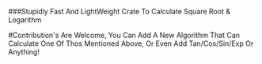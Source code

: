 ###Stupidly Fast And LightWeight Crate To Calculate Square Root & Logarithm

#Contribution's Are Welcome, You Can Add A New Algorithm That Can Calculate One Of Thos Mentioned Above, Or Even Add Tan/Cos/Sin/Exp Or Anything!
